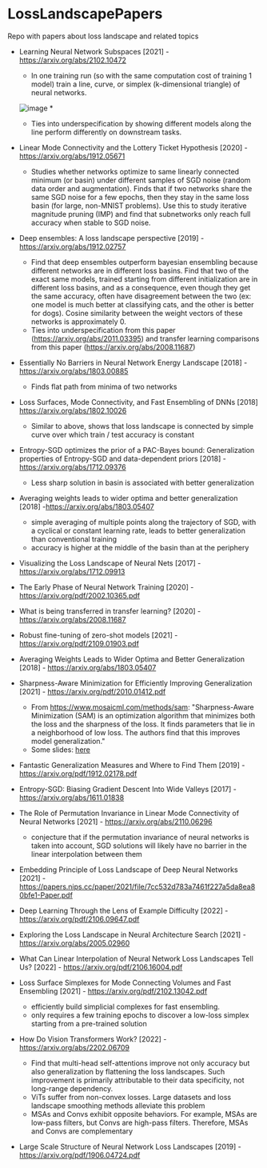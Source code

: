# LossLandscapePapers
Repo with papers about loss landscape and related topics
 
* Learning Neural Network Subspaces [2021] - https://arxiv.org/abs/2102.10472
  *  In one training run (so with the same computation cost of training 1 model) train a line, curve, or simplex (k-dimensional triangle) of neural networks.
  
  ![image](https://user-images.githubusercontent.com/12414995/124765126-ac16bf80-df03-11eb-8374-4fb249708d99.png)
  *  
  *  Ties into underspecification by showing different models along the line perform differently on downstream tasks.
* Linear Mode Connectivity and the Lottery Ticket Hypothesis [2020] - https://arxiv.org/abs/1912.05671
  * Studies whether networks optimize to same linearly connected minimum (or basin) under different samples of SGD noise (random data order and augmentation). Finds that if two networks share the same SGD noise for a few epochs, then they stay in the same loss basin (for large, non-MNIST problems). Use this to study iterative magnitude pruning (IMP) and find that subnetworks only reach full accuracy when stable to SGD noise.
* Deep ensembles: A loss landscape perspective [2019] - https://arxiv.org/abs/1912.02757
  * Find that deep ensembles outperform bayesian ensembling because different networks are in different loss basins. Find that two of the exact same models, trained starting from different initialization are in different loss basins, and as a consequence, even though they get the same accuracy, often have disagreement between the two (ex: one model is much better at classifying cats, and the other is better for dogs). Cosine similarity between the weight vectors of these networks is approximately 0.
  * Ties into underspecification from this paper (https://arxiv.org/abs/2011.03395) and transfer learning comparisons from this paper (https://arxiv.org/abs/2008.11687)
* Essentially No Barriers in Neural Network Energy Landscape [2018] - https://arxiv.org/abs/1803.00885
  * Finds flat path from minima of two networks 
* Loss Surfaces, Mode Connectivity, and Fast Ensembling of DNNs [2018] https://arxiv.org/abs/1802.10026 
  * Similar to above, shows that loss landscape is connected by simple curve over which train / test accuracy is constant 
* Entropy-SGD optimizes the prior of a PAC-Bayes bound: Generalization properties of Entropy-SGD and data-dependent priors [2018] -
 https://arxiv.org/abs/1712.09376
  *  Less sharp solution in basin is associated with better generalization
* Averaging weights leads to wider optima and better generalization [2018] -https://arxiv.org/abs/1803.05407
  * simple averaging of multiple points along the trajectory of SGD, with a cyclical or constant learning rate, leads to better generalization than conventional training
  * accuracy is higher at the middle of the basin than at the periphery
  
* Visualizing the Loss Landscape of Neural Nets [2017] - https://arxiv.org/abs/1712.09913
* The Early Phase of Neural Network Training [2020] - https://arxiv.org/pdf/2002.10365.pdf
* What is being transferred in transfer learning? [2020] - https://arxiv.org/abs/2008.11687
* Robust fine-tuning of zero-shot models [2021] - https://arxiv.org/pdf/2109.01903.pdf
* Averaging Weights Leads to Wider Optima and Better Generalization [2018] - https://arxiv.org/abs/1803.05407
* Sharpness-Aware Minimization for Efficiently Improving Generalization  [2021] - https://arxiv.org/pdf/2010.01412.pdf
  *  From https://www.mosaicml.com/methods/sam: "Sharpness-Aware Minimization (SAM) is an optimization algorithm that minimizes both the loss and the sharpness of the loss. It finds parameters that lie in a neighborhood of low loss. The authors find that this improves model generalization."
  *  Some slides: [here](/pdfs/121721_Sharpness-Aware-Minimization-for-Efficiently-Improving-Generalization.pdf)
* Fantastic Generalization Measures and Where to Find Them [2019] - https://arxiv.org/pdf/1912.02178.pdf 
* Entropy-SGD: Biasing Gradient Descent Into Wide Valleys [2017] - https://arxiv.org/abs/1611.01838
* The Role of Permutation Invariance in Linear Mode Connectivity of Neural Networks [2021] - https://arxiv.org/abs/2110.06296
  * conjecture that if the permutation invariance of neural networks is taken into account, SGD solutions will likely have no barrier in the linear interpolation between them 
* Embedding Principle of Loss Landscape of Deep Neural Networks [2021] - https://papers.nips.cc/paper/2021/file/7cc532d783a7461f227a5da8ea80bfe1-Paper.pdf
* Deep Learning Through the Lens of Example Difficulty [2022] - https://arxiv.org/pdf/2106.09647.pdf
* Exploring the Loss Landscape in Neural Architecture Search [2021] - https://arxiv.org/abs/2005.02960
* What Can Linear Interpolation of Neural Network Loss Landscapes Tell Us? [2022] - https://arxiv.org/pdf/2106.16004.pdf
* Loss Surface Simplexes for Mode Connecting Volumes and Fast Ensembling [2021] - https://arxiv.org/pdf/2102.13042.pdf
  * efficiently build simplicial complexes for fast ensembling. 
  * only requires a few training epochs to discover a low-loss simplex starting from a pre-trained solution
* How Do Vision Transformers Work? [2022] - https://arxiv.org/abs/2202.06709
  *  Find that multi-head self-attentions improve not only accuracy but also generalization by flattening the loss landscapes. Such improvement is primarily attributable to their data specificity, not long-range dependency. 
  *  ViTs suffer from non-convex losses. Large datasets and loss landscape smoothing methods alleviate this problem
  *  MSAs and Convs exhibit opposite behaviors. For example, MSAs are low-pass filters, but Convs are high-pass filters. Therefore, MSAs and Convs are complementary  
* Large Scale Structure of Neural Network Loss Landscapes [2019] - https://arxiv.org/pdf/1906.04724.pdf  
